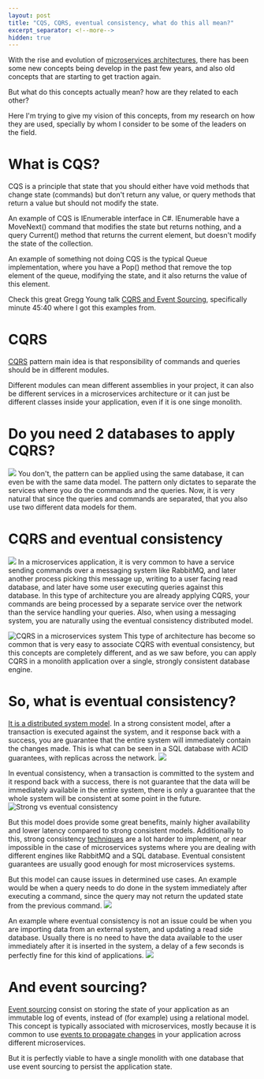 ```yaml
---
layout: post
title: "CQS, CQRS, eventual consistency, what do this all mean?"
excerpt_separator: <!--more-->
hidden: true
---
```

With the rise and evolution of [microservices architectures](https://microservices.io/), there has been some new concepts being develop in the past few years, and also old concepts that are starting to get traction again.

But what do this concepts actually mean? how are they related to each other? 

Here I'm trying to give my vision of this concepts, from my research on how they are used, specially by whom I consider to be some of the leaders on the field. 

# What is CQS?

CQS is a principle that state that you should either have void methods that change state (commands) but don't return any value, or query methods that return a value but should not modify the state.

An example of CQS is IEnumerable interface in C#. IEnumerable have a MoveNext() command that modifies the state but returns nothing, and a query Current() method that returns the current element, but doesn't modify the state of the collection.

An example of something not doing CQS is the typical Queue implementation, where you have a Pop() method that remove the top element of the queue, modifying the state, and it also returns the value of this element. 

Check this great Gregg Young talk [CQRS and Event Sourcing](https://www.youtube.com/watch?v=JHGkaShoyNs), specifically minute 45:40 where I got this examples from.

# CQRS
[CQRS](https://martinfowler.com/bliki/CQRS.html) pattern main idea is that responsibility of commands and queries should be in different modules. 

Different modules can mean different assemblies in your project, it can also be different services in a microservices architecture or it can just be different classes inside your application, even if it is one singe monolith.

# Do you need 2 databases to apply CQRS?
![](https://drive.google.com/uc?export=view&id=17WETpbeYTGyd1rAIwCsuXmg43N5GhtkF)
You don't, the pattern can be applied using the same database, it can even be with the same data model. The pattern only dictates to separate the services where you do the commands and the queries. Now, it is very natural that since the queries and commands are separated, that you also use two different data models for them.


# CQRS and eventual consistency
![](https://drive.google.com/uc?export=view&id=19Z8VYL8PMNMiJH5spwlQ9DXUETRB3T6D)
In a microservices application, it is very common to have a service sending commands over a messaging system like RabbitMQ, and later another process picking this message up, writing to a user facing read database, and later have some user executing queries against this database. In this type of architecture you are already applying CQRS, your commands are being processed by a separate service over the network than the service handling your queries. Also, when using a messaging system, you are naturally using the eventual consistency distributed model.

![CQRS in a microservices system](https://drive.google.com/uc?export=view&id=19Kd2GbUKecfrO9qe90o3At6owYG51MoV)
This type of architecture has become so common that is very easy to associate CQRS with eventual consistency, but this concepts are completely different, and as we saw before, you can apply CQRS in a monolith application over a single, strongly consistent database engine.

# So, what is eventual consistency?
[It is a distributed system model](https://en.wikipedia.org/wiki/Eventual_consistency). In a strong consistent model,  after a transaction is executed against the system, and it response back with a success, you are guarantee that the entire system will immediately contain the changes made. This is what can be seen in a SQL database with ACID guarantees, with replicas across the network.
![](https://drive.google.com/uc?export=view&id=17_3ECWK-Ie5lTX71zuvWrR-HIRnmjIAY)

In eventual consistency, when a transaction is committed to the system and it respond back with a success, there is not guarantee that the data will be immediately available in the entire system, there is only a guarantee that the whole system will be consistent at some point in the future.
![Strong vs eventual consistency](https://drive.google.com/uc?export=view&id=1RSaSgQkFCXYxWwDIe09EKJP7B1Uxe7ni)

But this model does provide some great benefits, mainly higher availability and lower latency compared to strong consistent models. Additionally to this, strong consistency [techniques](http://thesecretlivesofdata.com/raft/) are a lot harder to implement, or near impossible in the case of microservices systems where you are dealing with different engines like RabbitMQ and a SQL database. Eventual consistent guarantees are usually good enough for most microservices systems.

But this model can cause issues in determined use cases. An example would be when a query needs to do done in the system immediately after executing a command, since the query may not return the updated state from the previous command.
![](https://drive.google.com/uc?export=view&id=1vTJECK-HxTkuxX5KAAm4xixVH9fROPdJ)

An example where eventual consistency is not an issue could be when you are importing data from an external system, and updating a read side database. Usually there is no need to have the data available to the user immediately after it is inserted in the system, a delay of a few seconds is perfectly fine for this kind of applications.
![](https://drive.google.com/uc?export=view&id=1JdyKYK2G3PvsKvd_QFi6f3pKldBwYjOR)

# And event sourcing?
[Event sourcing](https://www.youtube.com/watch?v=8JKjvY4etTY) consist on storing the state of your application as an immutable log of events, instead of (for example) using a relational model. This concept is typically associated with microservices, mostly because it is common to use [events to propagate changes](https://en.wikipedia.org/wiki/Event-driven_architecture) in your application across different microservices. 

But it is perfectly viable to have a single monolith with one database that use event sourcing to persist the application state.